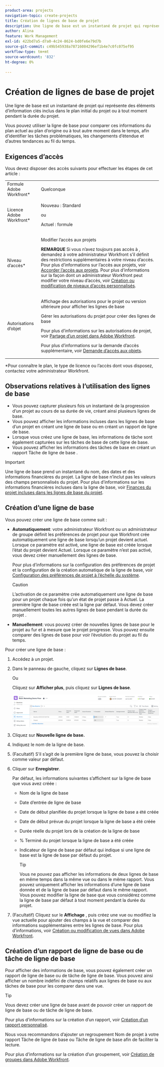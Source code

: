 ```yaml
---
product-area: projects
navigation-topic: create-projects
title: Création de lignes de base de projet
description: Une ligne de base est un instantané de projet qui représente des éléments d’information clés inclus dans le plan initial du projet ou à tout moment pendant la durée du projet.
author: Alina
feature: Work Management
exl-id: 422bd7a5-d7a0-4c24-8624-bd0fe6e79d7b
source-git-commit: c49b545938a78716084296ef1b4e7c0fc075ef95
workflow-type: tm+mt
source-wordcount: '832'
ht-degree: 0%

---
```


# Création de lignes de base de projet

<!-- Audited: 12/2023 -->

Une ligne de base est un instantané de projet qui représente des éléments d’information clés inclus dans le plan initial du projet ou à tout moment pendant la durée du projet.

Vous pouvez utiliser la ligne de base pour comparer ces informations du plan actuel au plan d’origine ou à tout autre moment dans le temps, afin d’identifier les tâches problématiques, les changements d’étendue et d’autres tendances au fil du temps.

## Exigences d’accès

<!--
drafted for P&P:

<table style="table-layout:auto"> 
 <col> 
 <col> 
 <tbody> 
  <tr> 
   <td role="rowheader">Adobe Workfront plan*</td> 
   <td> <p>Any</p> </td> 
  </tr> 
  <tr> 
   <td role="rowheader">Adobe Workfront license*</td> 
   <td> <p>Current license: Standard </p> 
   Or
   <p>Legacy license: Plan </p> 
   </td> 
  </tr> 
  <tr> 
   <td role="rowheader">Access level*</td> 
   <td> <p>Edit access to Projects</p> <p><b>NOTE</b>
   
   If you still don't have access, ask your Workfront administrator if they set additional restrictions in your access level. For information about access to projects, see <a href="../../../administration-and-setup/add-users/configure-and-grant-access/grant-access-projects.md" class="MCXref xref">Grant access to projects</a>. For information on how a Workfront administrator can change your access level, see <a href="../../../administration-and-setup/add-users/configure-and-grant-access/create-modify-access-levels.md" class="MCXref xref">Create or modify custom access levels</a>. </p> </td> 
  </tr> 
  <tr> 
   <td role="rowheader">Object permissions</td> 
   <td> <p>View permissions to the project or higher to view baselines</p> <p>Manage permissions to the project to create baselines</p> <p> For information about project permissions, see <a href="../../../workfront-basics/grant-and-request-access-to-objects/share-a-project.md" class="MCXref xref">Share a project in Adobe Workfront</a>.</p> <p>For information on requesting additional access, see <a href="../../../workfront-basics/grant-and-request-access-to-objects/request-access.md" class="MCXref xref">Request access to objects </a>.</p> </td> 
  </tr> 
 </tbody> 
</table>
-->

Vous devez disposer des accès suivants pour effectuer les étapes de cet article :

<table style="table-layout:auto"> 
 <col> 
 <col> 
 <tbody> 
  <tr> 
   <td role="rowheader">Formule Adobe Workfront*</td> 
   <td> <p>Quelconque</p> </td> 
  </tr> 
  <tr> 
   <td role="rowheader">Licence Adobe Workfront*</td> 
    <td><p>Nouveau : Standard</p>
        <p>ou</p>
        <p>Actuel : formule </p> </td> 
  </tr> 
  <tr> 
   <td role="rowheader">Niveau d’accès*</td> 
   <td> <p>Modifier l’accès aux projets</p> <p><b>REMARQUE</b>
   Si vous n’avez toujours pas accès à , demandez à votre administrateur Workfront s’il définit des restrictions supplémentaires à votre niveau d’accès. Pour plus d’informations sur l’accès aux projets, voir <a href="../../../administration-and-setup/add-users/configure-and-grant-access/grant-access-projects.md" class="MCXref xref">Accorder l’accès aux projets</a>. Pour plus d’informations sur la façon dont un administrateur Workfront peut modifier votre niveau d’accès, voir <a href="../../../administration-and-setup/add-users/configure-and-grant-access/create-modify-access-levels.md" class="MCXref xref">Création ou modification de niveaux d’accès personnalisés</a>. </p> </td> 
  </tr> 
  <tr> 
   <td role="rowheader">Autorisations d’objet</td> 
   <td> <p>Affichage des autorisations pour le projet ou version ultérieure pour afficher les lignes de base</p> <p>Gérer les autorisations du projet pour créer des lignes de base</p> <p> Pour plus d’informations sur les autorisations de projet, voir <a href="../../../workfront-basics/grant-and-request-access-to-objects/share-a-project.md" class="MCXref xref">Partage d’un projet dans Adobe Workfront</a>.</p> <p>Pour plus d’informations sur la demande d’accès supplémentaire, voir <a href="../../../workfront-basics/grant-and-request-access-to-objects/request-access.md" class="MCXref xref">Demande d’accès aux objets</a>.</p> </td> 
  </tr> 
 </tbody> 
</table>

&#42;Pour connaître le plan, le type de licence ou l’accès dont vous disposez, contactez votre administrateur Workfront.

## Observations relatives à l’utilisation des lignes de base

* Vous pouvez capturer plusieurs fois un instantané de la progression d’un projet au cours de sa durée de vie, créant ainsi plusieurs lignes de base.
* Vous pouvez afficher les informations incluses dans les lignes de base d’un projet en créant une ligne de base ou en créant un rapport de ligne de base.
* Lorsque vous créez une ligne de base, les informations de tâche sont également capturées sur les tâches de base de cette ligne de base.
* Vous pouvez afficher les informations des tâches de base en créant un rapport Tâche de ligne de base .

>[!IMPORTANT]
>
>Une ligne de base prend un instantané du nom, des dates et des informations financières du projet. La ligne de base n’inclut pas les valeurs des champs personnalisés du projet. Pour plus d’informations sur les informations financières incluses dans la ligne de base, voir [Finances du projet incluses dans les lignes de base du projet](../../../manage-work/projects/project-finances/project-finances-included-in-project-baselines.md).

## Création d’une ligne de base

Vous pouvez créer une ligne de base comme suit :

* **Automatiquement**: votre administrateur Workfront ou un administrateur de groupe définit les préférences de projet pour que Workfront crée automatiquement une ligne de base lorsqu’un projet devient actuel. Lorsque ce paramètre est activé, une ligne de base est créée lorsque l’état du projet devient Actuel. Lorsque ce paramètre n’est pas activé, vous devez créer manuellement des lignes de base.

  Pour plus d’informations sur la configuration des préférences de projet et la configuration de la création automatique de la ligne de base, voir [Configuration des préférences de projet à l’échelle du système](../../../administration-and-setup/set-up-workfront/configure-system-defaults/set-project-preferences.md).

  >[!CAUTION]
  >
  >L’activation de ce paramètre crée automatiquement une ligne de base pour un projet chaque fois qu’un état de projet passe à Actuel. La première ligne de base créée est la ligne par défaut. Vous devez créer manuellement toutes les autres lignes de base pendant la durée du projet .

* **Manuellement**: vous pouvez créer de nouvelles lignes de base pour le projet au fur et à mesure que le projet progresse. Vous pouvez ensuite comparer des lignes de base pour voir l’évolution du projet au fil du temps.

Pour créer une ligne de base :

1. Accédez à un projet.
1. Dans le panneau de gauche, cliquez sur **Lignes de base**.

   Ou

   Cliquez sur **Afficher plus**, puis cliquez sur **Lignes de base**.

   ![Section de base sur le projet](assets/baselines-section-on-project-with-header.png)

1. Cliquez sur **Nouvelle ligne de base.**
1. Indiquez le nom de la ligne de base.
1. (Facultatif) S’il s’agit de la première ligne de base, vous pouvez la choisir comme valeur par défaut.
1. Cliquer sur **Enregistrer**.

   Par défaut, les informations suivantes s’affichent sur la ligne de base que vous avez créée :

   * Nom de la ligne de base
   * Date d’entrée de ligne de base
   * Date de début planifiée du projet lorsque la ligne de base a été créée
   * Date de début prévue du projet lorsque la ligne de base a été créée
   * Durée réelle du projet lors de la création de la ligne de base
   * % Terminé du projet lorsque la ligne de base a été créée
   * Indicateur de ligne de base par défaut qui indique si une ligne de base est la ligne de base par défaut du projet.

     >[!TIP]
     >
     >Vous ne pouvez pas afficher les informations de deux lignes de base en même temps dans la même vue ou dans le même rapport. Vous pouvez uniquement afficher les informations d’une ligne de base donnée et de la ligne de base par défaut dans le même rapport. Vous pouvez modifier la ligne de base que vous considérez comme la ligne de base par défaut à tout moment pendant la durée du projet.

1. (Facultatif) Cliquez sur le **Affichage** , puis créez une vue ou modifiez la vue actuelle pour ajouter des champs à la vue et comparer des informations supplémentaires entre les lignes de base. Pour plus d’informations, voir [Création ou modification de vues dans Adobe Workfront](/help/quicksilver/reports-and-dashboards/reports/reporting-elements/create-edit-views.md).

## Création d’un rapport de ligne de base ou de tâche de ligne de base

Pour afficher des informations de base, vous pouvez également créer un rapport de ligne de base ou de tâche de ligne de base. Vous pouvez ainsi afficher un nombre indéfini de champs relatifs aux lignes de base ou aux tâches de base pour les comparer dans une vue.

>[!TIP]
>
>Vous devez créer une ligne de base avant de pouvoir créer un rapport de ligne de base ou de tâche de ligne de base.

Pour plus d’informations sur la création d’un rapport, voir [Création d’un rapport personnalisé](../../../reports-and-dashboards/reports/creating-and-managing-reports/create-custom-report.md).

Nous vous recommandons d’ajouter un regroupement Nom de projet à votre rapport Tâche de ligne de base ou Tâche de ligne de base afin de faciliter la lecture.

Pour plus d’informations sur la création d’un groupement, voir [Création de groupes dans Adobe Workfront](../../../reports-and-dashboards/reports/reporting-elements/create-groupings.md).
